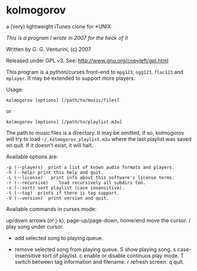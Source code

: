 # kolmogorov
a (very) lightweight iTunes clone for *UNIX

*This is a program I wrote in 2007 for the heck of it*

Written by G. G. Venturini, (c) 2007

Released under GPL v3. See: http://www.gnu.org/copyleft/gpl.html

This program is a python/curses front-end to `mpg123`, `ogg123`,
`flac123` and `mplayer`. It may be extended to support more players.

Usage: 
	
	kolmogorov [options] [/path/to/music/files]

  or
	
	kolmogorov [options] [/path/to/playlist.m3u]

 The path to music files is a directory. It may be omitted, if so,
 kolmogorov will try to load `~/.kolmogorov_playlist.m3u` where the
 last playlist was saved on quit. If it doesn't exist, it will halt.

Available options are:

	-p (--players)	print a list of known audio formats and players.
	-h (--help)	print this help and quit.
	-L (--license)	 print info about this software's license terms.
	-r (--recursive)	load recursively all subdirs too.
	-s (--sort)	sort playlist (case insensitive).
	-t (--tag)	prints if there is tag support.
	-V (--version)	print version and quit.

Available commands in curses mode:

 up/down arrows (or j-k), page-up/page-down, home/end move the cursor.
 <space>/<enter>	play song under cursor.
 +	add selected song to playing queue.
 -	remove selected song from playing queue.
 S	show playing song.
 s	case-insensitive sort of playlist.
 c	enable or disable continuos play mode.
 T	switch between tag information and filename.
 r	refresh screen.
 q	quit.
